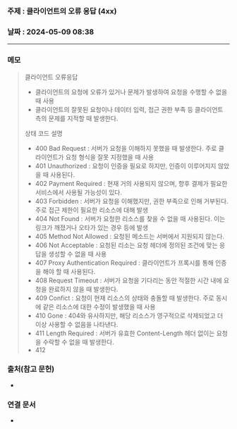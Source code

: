 ### 주제 : 클라이언트의 오류 응답 (4xx)

### 날짜 : 2024-05-09 08:38
----
### 메모
> 클라이언트 오류응답
> 	- 클라이언트의 요청에 오류가 있거나 문제가 발생하여 요청을 수행할 수 없을 때 사용
> 	- 클라이언트의 잘못된 요청이나 데이터 입력, 접근 권한 부족 등 클라이언트 측의 문제를 지적할 때 발생한다.
> 
> 상태 코드 설명
> 	- 400 Bad Request : 서버가 요청을 이해하지 못했을 때 발생한다. 주로 클라이언트가 요청 형식을 잘못 지정했을 때 사용
> 	- 401 Unauthorized : 요청이 인증을 필요로 하지만, 인증이 이루어지지 않았을 때 사용된다.
> 	- 402 Payment Required : 현재 거의 사용되지 않으며, 향후 결제가 필요한 서비스에서 사용될 가능성이 있다.
> 	- 403 Forbidden : 서버가 요청을 이해했지만, 권한 부족으로 인해 거부된다. 주로 접근 제한이 필요한 리소스에 대해 발생
> 	- 404 Not Found : 서버가 요청한 리소스를 찾을 수 없을 때 사용된다. 이는 링크가 깨졌거나 오타가 있는 경우 등에 발생
> 	- 405 Method Not Allowed : 요청된 메소드는 서버에서 지원되지 않는다. 
> 	- 406 Not Acceptable : 요청된 리소는 요청 헤더에 정의된 조건에 맞는 응답을 생성할 수 없을 때 사용
> 	- 407 Proxy Authentication Required : 클라이언트가 프록시를 통해 인증을 해야 할 때 사용된다.
> 	- 408 Request Timeout : 서버가 요청을 기다리는 동안 적절한 시간 내에 요청을 완료하지 않을 때 발생한다.
> 	- 409 Confict : 요청이 현재 리소스의 상태와 충돌할 때 발생한다. 주로 동시에 같은 리소스에 대한 수정이 발생했을 때 사용
> 	- 410 Gone : 404와 유사하지만, 해당 리소스가 영구적으로 삭제되었고 더 이상 사용할 수 없음을 나타낸다.
> 	- 411 Length Required : 서버가 유효한 Content-Length 헤더 없이는 요청을 수락할 수 없을 때 발생한다.
> 	- 412 

### 출처(참고 문헌)
-

### 연결 문서
-
